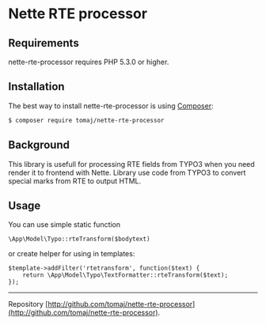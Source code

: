 Nette RTE processor
====================

Requirements
------------

nette-rte-processor requires PHP 5.3.0 or higher.

Installation
------------

The best way to install nette-rte-processor  is using  [Composer](http://getcomposer.org/):

```sh
$ composer require tomaj/nette-rte-processor
```

Background
----------

This library is usefull for processing RTE fields from TYPO3 when you need render it to frontend with Nette. Library use code from TYPO3 to convert special marks from RTE to output HTML.

Usage
-----

You can use simple static function

```
\App\Model\Typo::rteTransform($bodytext)
```

or create helper for using in templates:

```
$template->addFilter('rtetransform', function($text) {
	return \App\Model\Typo\TextFormatter::rteTransform($text);
});
```

-----

Repository [http://github.com/tomaj/nette-rte-processor](http://github.com/tomaj/nette-rte-processor).
